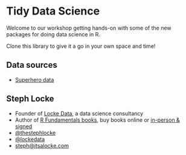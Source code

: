 # Tidy Data Science
Welcome to our workshop getting hands-on with some of the new packages for doing data science in R.

Clone this library to give it a go in your own space and time!

## Data sources
- [Superhero data](https://www.kaggle.com/claudiodavi/superhero-set)

## Steph Locke
- Founder of [Locke Data](https://itsalocke.com), a data science consultancy
- Author of [R Fundamentals books](http://geni.us/rfun), buy books online or [in-person & signed](https://www.kerpay.com/@lockedata/Buy-a-book!)
- [@thestephlocke](https://twitter.com/thestephlocke)
- [@lockedata](https://twitter.com/lockedata)
- [steph@itsalocke.com](mailto://steph@itsalocke.com)